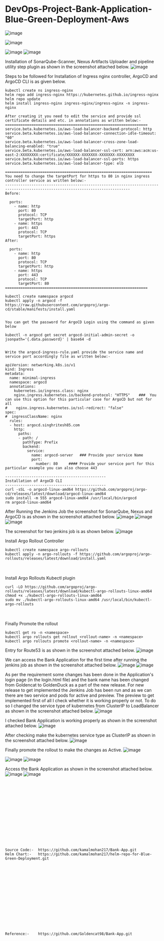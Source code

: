 # DevOps-Project-Bank-Application-Blue-Green-Deployment-Aws

![image](https://github.com/user-attachments/assets/5508fb2b-c141-43d1-89c6-a49c82df88ec)

![image](https://github.com/user-attachments/assets/5ccb3577-ff6f-4f17-a695-e7ce03400e92)

![image](https://github.com/user-attachments/assets/ef0367ef-1a6f-42b2-9379-365a3ecdbe80)
![image](https://github.com/user-attachments/assets/7c2c7ee0-d8d3-4714-ae36-db9630875927)


Installation of SonarQube-Scanner, Nexus Artifacts Uploader and pipeline utility step plugin as shown in the screenshot attached below.
![image](https://github.com/user-attachments/assets/5ad1a9bd-28ab-4032-944d-de3a97a546b2)

Steps to be followed for Installation of Ingress nginx controller, ArgoCD and ArgoCD CLI is as given below.
```
kubectl create ns ingress-nginx
helm repo add ingress-nginx https://kubernetes.github.io/ingress-nginx
helm repo update
helm install ingress-nginx ingress-nginx/ingress-nginx -n ingress-nginx

After creating it you need to edit the service and provide ssl certificate details and etc. in annotations as written below:- 
=================================================================
service.beta.kubernetes.io/aws-load-balancer-backend-protocol: http
service.beta.kubernetes.io/aws-load-balancer-connection-idle-timeout: "60"
service.beta.kubernetes.io/aws-load-balancer-cross-zone-load-balancing-enabled: "true"
service.beta.kubernetes.io/aws-load-balancer-ssl-cert: arn:aws:acm:us-east-2:XXXXXXXX:certificate/XXXXXX-XXXXXXX-XXXXXXX-XXXXXXXX
service.beta.kubernetes.io/aws-load-balancer-ssl-ports: https
service.beta.kubernetes.io/aws-load-balancer-type: elb

===================================================================
You need to change the targetPort for https to 80 in nginx ingress controller service as written below:-
-------------------------------------------------------------------------------------------------------------------------------
Before:

  ports:
    - name: http
      port: 80
      protocol: TCP
      targetPort: http
    - name: https
      port: 443
      protocol: TCP
      targetPort: https
After:

  ports:
    - name: http
      port: 80
      protocol: TCP
      targetPort: http
    - name: https
      port: 443
      protocol: TCP
      targetPort: 80
=================================================================

kubectl create namespace argocd
kubectl apply -n argocd -f https://raw.githubusercontent.com/argoproj/argo-cd/stable/manifests/install.yaml


You can get the password for ArgoCD Login using the command as given below

kubectl -n argocd get secret argocd-initial-admin-secret -o jsonpath='{.data.password}' | base64 -d


Write the argocd-ingress-rule.yaml provide the service name and service port accordingly file as written below:-

apiVersion: networking.k8s.io/v1
kind: Ingress
metadata:
  name: minimal-ingress
  namespace: argocd
  annotations:
    kubernetes.io/ingress.class: nginx
    nginx.ingress.kubernetes.io/backend-protocol: "HTTPS"    ###  You can use this option for this particular case for ArgoCD but not for all
#    nginx.ingress.kubernetes.io/ssl-redirect: "false"
spec:
#  ingressClassName: nginx
  rules:
  - host: argocd.singhritesh85.com
    http:
      paths:
      - path: /
        pathType: Prefix
        backend:
          service:
            name: argocd-server   ### Provide your service Name
            port:
              number: 80     #### Provide your service port for this particular example you can also choose 443

----------------------------------------------
Installation of ArgoCD CLI
----------------------------------------------
curl -sSL -o argocd-linux-amd64 https://github.com/argoproj/argo-cd/releases/latest/download/argocd-linux-amd64
sudo install -m 555 argocd-linux-amd64 /usr/local/bin/argocd
rm argocd-linux-amd64

```

After Running the Jenkins Job the screenshot for SonarQube, Nexus and ArgoCD is as shown in the screenshot attached below.
![image](https://github.com/user-attachments/assets/f1aedb76-63b1-4168-ac3f-c64b7dc831e7)
![image](https://github.com/user-attachments/assets/1136b042-c059-472b-a26f-85654c212b0e)
![image](https://github.com/user-attachments/assets/17e28cd4-08e2-42cf-9046-016cce56772d)

The screenshot for two jenkins job is as shown below.
![image](https://github.com/user-attachments/assets/d6103aa1-6bdc-4ce2-aca5-a869c8e35139)

Install Argo Rollout Controller
```
kubectl create namespace argo-rollouts
kubectl apply -n argo-rollouts -f https://github.com/argoproj/argo-rollouts/releases/latest/download/install.yaml
```
<br><br/>
Install Argo Rollouts Kubectl plugin
```
curl -LO https://github.com/argoproj/argo-rollouts/releases/latest/download/kubectl-argo-rollouts-linux-amd64
chmod +x ./kubectl-argo-rollouts-linux-amd64
sudo mv ./kubectl-argo-rollouts-linux-amd64 /usr/local/bin/kubectl-argo-rollouts
```
<br><br/>
Finally Promote the rollout
```
kubectl get ro -n <namespace>
kubectl argo rollouts get rollout <rollout-name> -n <namespace>
kubectl argo rollouts promote <rollout-name> -n <namespace>
```

Entry for Route53 is as shown in the screenshot attached below.
![image](https://github.com/user-attachments/assets/21a54569-7798-4da0-bf46-982783a4548b)

We can access the Bank Application for the first time after running the jenkins job as shown in the screenshot attached below.
![image](https://github.com/user-attachments/assets/6e0ef5d4-f93f-41cf-95f9-aebc20b102af)
![image](https://github.com/user-attachments/assets/d7876d8c-a996-4325-8d13-8786d0532f41)

As per the requirement some changes has been done in the Application's login page (in the login.html file) and the bank name has been changed from Goldencat to GoldenDuck as a part of the new release.
For new release to get implemented the Jenkins Job has been run and as we can there are two service and pods for active and preview. The preview to get implemented first of all I check whether it is working properly or not. To do so I changed the service type of kubernetes from ClusterIP to LoadBalancer as shown in the screenshot attached below.
![image](https://github.com/user-attachments/assets/8d2eb926-66a2-44df-b0f9-4d1f36615b28)

I checked Bank Application is working properly as shown in the screenshot attached below.
![image](https://github.com/user-attachments/assets/aadbdbd2-4b7d-4b6e-ba66-427ad16dcb1a)

After checking make the kubernetes service type as ClusterIP as shown in the screenshot attached below.
![image](https://github.com/user-attachments/assets/60dd57eb-4718-46e3-b5ff-7b428fcfbed4)

Finally promote the rollout to make the changes as Active.
![image](https://github.com/user-attachments/assets/6a7386bc-0c22-4d72-bdcd-81115905e8a2)

![image](https://github.com/user-attachments/assets/48a46798-4000-4cb7-82a5-4f7e07f2acdb)
![image](https://github.com/user-attachments/assets/d7e390ec-332f-4927-99e9-ee759107d8da)

Access the Bank Application as shown in the screenshot attached below.
![image](https://github.com/user-attachments/assets/fced8338-6286-40a6-9af8-b0caa8a627c7)
![image](https://github.com/user-attachments/assets/de0e376d-4520-4dca-9123-aa99f42cac9b)


<br><br/>
<br><br/>
<br><br/>
<br><br/>
<br><br/>
<br><br/>
```
Source Code:-  https://github.com/kamalmohan217/Bank-App.git
Helm Chart:-   https://github.com/kamalmohan217/helm-repo-for-Blue-Green-Deployment.git
```
<br><br/>
<br><br/>
<br><br/>
<br><br/>
<br><br/>
<br><br/>
```
Reference:-    https://github.com/Goldencat98/Bank-App.git
```
